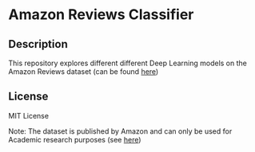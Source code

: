 # Amazon Reviews Classifier

## Description

This repository explores different different Deep Learning models on the Amazon Reviews dataset (can be found [here](https://s3.amazonaws.com/amazon-reviews-pds/readme.html))

## License

MIT License

Note: The dataset is published by Amazon and can only be used for Academic research purposes (see [here](https://s3.amazonaws.com/amazon-reviews-))

